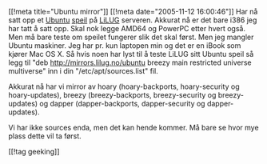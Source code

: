 [[!meta  title="Ubuntu mirror"]]
[[!meta  date="2005-11-12 16:00:46"]]
Har nå satt opp et <a href="http://ubuntu.com/">Ubuntu</a> <a href="http://www.ubuntulinux.org/download/mirror/document_view">speil</a> på <a href="http://www.lilug.no/">LiLUG</a> serveren. Akkurat nå er det bare i386 jeg har tatt å satt opp. Skal nok legge AMD64 og PowerPC etter hvert også. Men må bare teste om speilet fungerer slik det skal først. Men jeg mangler Ubuntu maskiner. Jeg har pr. kun laptopen min og det er en iBook som kjører Mac OS X. Så hvis noen har lyst til å teste LiLUG sitt Ubuntu speil så legg til "deb <a href="http://mirrors.lilug.no/ubuntu">http://mirrors.lilug.no/ubuntu</a>  breezy main restricted universe multiverse" inn i din "/etc/apt/sources.list" fil.

Akkurat nå har vi mirror av hoary (hoary-backports, hoary-security og hoary-updates), breezy (breezy-backports, breezy-security og breezy-updates) og dapper (dapper-backports, dapper-security og dapper-updates).

Vi har ikke sources enda, men det kan hende kommer. Må bare se hvor mye plass dette vil ta først.

[[!tag  geeking]]